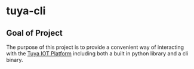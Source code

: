 # tuya-cli

## Goal of Project

The purpose of this project is to provide a convenient way of interacting with the [Tuya IOT Platform](https://developer.tuya.com/en/docs/cloud/device-connection-service?id=Kb0b8geg6o761) including both a built in python library and a cli binary. 
